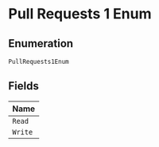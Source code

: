 
# Pull Requests 1 Enum

## Enumeration

`PullRequests1Enum`

## Fields

| Name |
|  --- |
| `Read` |
| `Write` |

